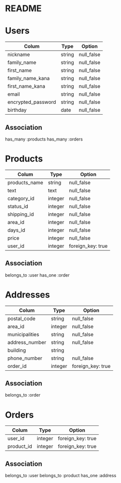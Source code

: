 # README

# Users
| Colum                 | Type    | Option     |
| --------------------- | ------- | ---------- |
| nickname              | string  | null_false |
| family_name           | string  | null_false |
| first_name            | string  | null_false |
| family_name_kana      | string  | null_false |
| first_name_kana       | string  | null_false |
| email                 | string  | null_false |  
| encrypted_password    | string  | null_false |
| birthday              | date    | null_false |

## Association
  has_many :products
  has_many :orders

# Products
| Colum         | Type    | Option            |
| ------------- | ------- | ----------------- |
| products_name | string  | null_false        |
| text          | text    | null_false        |
| category_id   | integer | null_false        |
| status_id     | integer | null_false        |
| shipping_id   | integer | null_false        |
| area_id       | integer | null_false        |
| days_id       | integer | null_false        |
| price         | integer | null_false        |
| user_id       | integer | foreign_key: true | 

## Association
  belongs_to :user
  has_one :order

# Addresses
| Colum                 | Type    | Option           |
| --------------------- | ------- | ---------------- |
| postal_code           | string  | null_false       |
| area_id               | integer | null_false       |
| municipalities        | string  | null_false       |
| address_number        | string  | null_false       | 
| building              | string  |                  |
| phone_number          | string  | null_false       |
| order_id              | integer | foreign_key: true|

## Association
  belongs_to :order

# Orders
| Colum      | Type    | Option           |
| ---------- | ------- | ---------------- |
| user_id    | integer | foreign_key: true|
| product_id | integer | foreign_key: true|

## Association
  belongs_to :user
  belongs_to :product
  has_one :address